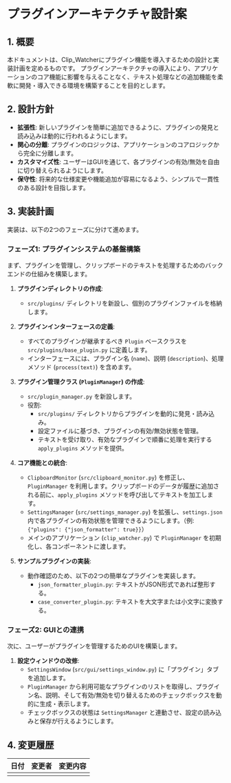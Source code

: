 # プラグインアーキテクチャ設計案

## 1. 概要

本ドキュメントは、Clip_Watcherにプラグイン機能を導入するための設計と実装計画を定めるものです。
プラグインアーキテクチャの導入により、アプリケーションのコア機能に影響を与えることなく、テキスト処理などの追加機能を柔軟に開発・導入できる環境を構築することを目的とします。

## 2. 設計方針

- **拡張性**: 新しいプラグインを簡単に追加できるように、プラグインの発見と読み込みは動的に行われるようにします。
- **関心の分離**: プラグインのロジックは、アプリケーションのコアロジックから完全に分離します。
- **カスタマイズ性**: ユーザーはGUIを通じて、各プラグインの有効/無効を自由に切り替えられるようにします。
- **保守性**: 将来的な仕様変更や機能追加が容易になるよう、シンプルで一貫性のある設計を目指します。

## 3. 実装計画

実装は、以下の2つのフェーズに分けて進めます。

### フェーズ1: プラグインシステムの基盤構築

まず、プラグインを管理し、クリップボードのテキストを処理するためのバックエンドの仕組みを構築します。

1.  **プラグインディレクトリの作成**:
    -   `src/plugins/` ディレクトリを新設し、個別のプラグインファイルを格納します。

2.  **プラグインインターフェースの定義**:
    -   すべてのプラグインが継承するべき `Plugin` ベースクラスを `src/plugins/base_plugin.py` に定義します。
    -   インターフェースには、プラグイン名 (`name`)、説明 (`description`)、処理メソッド (`process(text)`) を含めます。

3.  **プラグイン管理クラス (`PluginManager`) の作成**:
    -   `src/plugin_manager.py` を新設します。
    -   役割:
        -   `src/plugins/` ディレクトリからプラグインを動的に発見・読み込み。
        -   設定ファイルに基づき、プラグインの有効/無効状態を管理。
        -   テキストを受け取り、有効なプラグインで順番に処理を実行する `apply_plugins` メソッドを提供。

4.  **コア機能との統合**:
    -   `ClipboardMonitor` (`src/clipboard_monitor.py`) を修正し、`PluginManager` を利用します。クリップボードのデータが履歴に追加される前に、`apply_plugins` メソッドを呼び出してテキストを加工します。
    -   `SettingsManager` (`src/settings_manager.py`) を拡張し、`settings.json` 内で各プラグインの有効状態を管理できるようにします。（例: `{"plugins": {"json_formatter": true}}`）
    -   メインのアプリケーション (`clip_watcher.py`) で `PluginManager` を初期化し、各コンポーネントに渡します。

5.  **サンプルプラグインの実装**:
    -   動作確認のため、以下の2つの簡単なプラグインを実装します。
        -   `json_formatter_plugin.py`: テキストがJSON形式であれば整形する。
        -   `case_converter_plugin.py`: テキストを大文字または小文字に変換する。

### フェーズ2: GUIとの連携

次に、ユーザーがプラグインを管理するためのUIを構築します。

1.  **設定ウィンドウの改修**:
    -   `SettingsWindow` (`src/gui/settings_window.py`) に「プラグイン」タブを追加します。
    -   `PluginManager` から利用可能なプラグインのリストを取得し、プラグイン名、説明、そして有効/無効を切り替えるためのチェックボックスを動的に生成・表示します。
    -   チェックボックスの状態は `SettingsManager` と連動させ、設定の読み込みと保存が行えるようにします。

## 4. 変更履歴

| 日付 | 変更者 | 変更内容 |
| :--- | :--- | :--- |
| | | |
